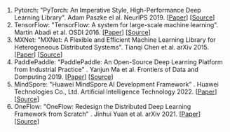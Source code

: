 1. Pytorch: "PyTorch: An Imperative Style, High-Performance Deep Learning Library". Adam Paszke el al. NeurIPS 2019. [[Paper](https://arxiv.org/abs/1912.01703)] [[Source](https://pytorch.org/)]
2. TensorFlow: "TensorFlow: A system for large-scale machine learning". Martín Abadi et al. OSDI 2016. [[Paper](https://arxiv.org/abs/1605.08695)] [[Source](https://www.tensorflow.org/)]
3. MXNet: "MXNet: A Flexible and Efficient Machine Learning Library for Heterogeneous Distributed Systems". Tianqi Chen et al. arXiv 2015. [[Paper](https://arxiv.org/abs/1512.01274)] [[Source](https://github.com/apache/mxnet)]
4. PaddlePaddle: "PaddlePaddle: An Open-Source Deep Learning Platform from Industrial Practice" . Yanjun Ma et al. Frontiers of Data and Domputing 2019. [[Paper](http://www.jfdc.cnic.cn/EN/abstract/abstract2.shtml)] [[Source](https://github.com/PaddlePaddle/Paddle)]
5. MindSpore: "Huawei MindSpore AI Development Framework" . Huawei Technologies Co., Ltd. Artificial Intelligence Technology 2022. [[Paper](https://link.springer.com/chapter/10.1007/978-981-19-2879-6_5)] [[Source](https://github.com/mindspore-ai/mindspore)]
6. OneFlow: "OneFlow: Redesign the Distributed Deep Learning Framework from Scratch" . Jinhui Yuan et al. arXiv 2021. [[Paper](https://arxiv.org/abs/2110.15032)] [[Source](https://github.com/Oneflow-Inc/oneflow)]

